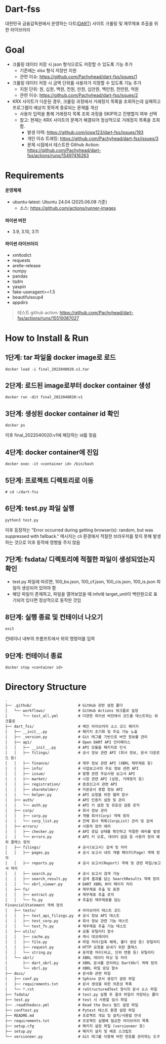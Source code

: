 # Dart-fss
대한민국 금융감독원에서 운영하는 다트([DART](https://dart.fss.or.kr)) 사이트 크롤링 및 재무제표 추출을 위한 라이브러리

# Goal
- 크롤링 데이터 저장 시 json 형식으로도 저장할 수 있도록 기능 추가
  - 기존에는 xlsx 형식 저장만 지원
  - 관련 이슈: https://github.com/Pachyhead/dart-fss/issues/1
- 크롤링 데이터 저장 시 금액 단위를 사용자가 지정할 수 있도록 기능 추가
  - 지원 단위: 원, 십원, 백원, 천원, 만원, 십만원, 백만원, 천만원, 억원
  - 관련 이슈: https://github.com/Pachyhead/dart-fss/issues/2
- KRX 사이트가 다운된 경우, 크롤링 과정에서 거래정지 목록을 조회하는데 실패하고 프로그램이 예상치 못하게 종료되는 문제를 개선
  - 사용자 입력을 통해 거래정지 목록 조회 과정을 SKIP하고 진행할지 여부 선택
  - 참고: 현재는 KRX 사이트의 문제가 해결되어 정상적으로 거래정지 목록을 조회함.
    - 발생 이력: https://github.com/josw123/dart-fss/issues/193
    - 개인 이슈 트래킹: https://github.com/Pachyhead/dart-fss/issues/3
    - 문제 시점에서 테스트한 Github Action: https://github.com/Pachyhead/dart-fss/actions/runs/15497416263

# Requirements
#### 운영체제
- ubuntu-latest: Ubuntu 24.04 (2025.06.08 기준) 
  - 소스: https://github.com/actions/runner-images
 
#### 파이썬 버전
- 3.9, 3.10, 3.11
 
#### 파이썬 라이브러리
- xmltodict
- requests
- arelle-release
- numpy
- pandas
- tqdm
- yaspin
- fake-useragent>=1.5
- beautifulsoup4
- appdirs

> 테스트 github action: https://github.com/Pachyhead/dart-fss/actions/runs/15510087027

# How to Install & Run
## 1단계: tar 파일을 docker image로 로드
```
docker load -i final_2022040020.v1.tar
```
## 2단계: 로드된 image로부터 docker container 생성
```
docker run -dit final_2022040020:v1
```
## 3단계: 생성된 docker container id 확인
```
docker ps
```
이후 final_2022040020:v1에 해당하는 id를 찾음
## 4단계: docker container에 진입
```
docker exec -it <container id> /bin/bash
```
## 5단계: 프로젝트 디렉토리로 이동
```
# cd ~/dart-fss
```
## 6단계: test.py 파일 실행
```
python3 test.py
```
이후 등장하는 "Error occurred during getting browser(s): random, but was suppressed with fallback." 메시지는 cli 환경에서 적절한 브라우저를 찾지 못해 발생하는 것으로 이후 동작에 영향을 주지 않음
## 7단계: fsdata/ 디렉토리에 적절한 파일이 생성되었는지 확인
- test.py 파일에 따르면, 100_bs.json, 100_cf.json, 100_cis.json, 100_is.json 파일이 생성되어 있어야 함
- 해당 파일이 존재하고, 파일을 열어보았을 때 info에 target_unit이 백만원으로 표기되어 있다면 정상적으로 동작한 것임

## 8단계: 실행 종료 및 컨테이너 나오기
```
exit
```
컨테이너 내부의 프롬프트에서 위의 명령어를 입력
## 9단계: 컨테이너 종료
```
docker stop <container id>
```

# Directory Structure
```
.
├── .github/                     # GitHub 관련 설정 폴더
│   └── workflows/               # GitHub Actions 워크플로 설정
│       └── test_all.yml         # 다양한 파이썬 버전에서 코드를 테스트하는 워크플로
├── dart_fss/                    # 메인 라이브러리 소스 코드 패키지
│   ├── __init__.py              # 패키지 초기화 및 주요 기능 노출
│   ├── _version.py              # Git 태그를 기반으로 버전 정보를 관리
│   ├── api/                     # Open DART API 인터페이스
│   │   ├── __init__.py          # API 모듈을 패키지로 인식
│   │   ├── filings/             # 공시 정보 관련 API (회사 정보, 문서 다운로드 등)
│   │   ├── finance/             # 재무 정보 관련 API (XBRL 재무제표 등)
│   │   ├── info/                # 사업보고서의 주요 정보 관련 API
│   │   ├── issue/               # 발행 관련 주요사항 보고서 API
│   │   ├── market/              # 시장 관련 API (상장, 거래정지 등)
│   │   ├── registration/        # 증권신고서 관련 API
│   │   ├── shareholder/         # 지분공시 종합 정보 API
│   │   └── helper.py            # API 요청을 위한 헬퍼 함수
│   ├── auth/                    # API 인증키 설정 및 관리
│   │   └── auth.py              # API 키 설정 및 유효성 검증 로직
│   ├── corp/                    # 회사 정보 관리
│   │   ├── corp.py              # 개별 회사(Corp) 객체 정의
│   │   └── corp_list.py         # 전체 회사 목록(CorpList) 관리 및 검색
│   ├── errors/                  # 사용자 정의 에러
│   │   ├── checker.py           # API 응답 상태를 확인하고 적절한 에러를 발생
│   │   └── errors.py            # API 키 오류, 데이터 없음 등 사용자 정의 예외 클래스 정의
│   ├── filings/                 # 공시(보고서) 검색 및 처리
│   │   ├── pages.py             # 공시 보고서 내의 개별 페이지(Page) 객체 정의
│   │   ├── reports.py           # 공시 보고서(Report) 객체 및 관련 파일/보고서 처리
│   │   ├── search.py            # 공시 보고서 검색 기능
│   │   ├── search_result.py     # 검색 결과를 담는 SearchResults 객체 정의
│   │   └── xbrl_viewer.py       # DART XBRL 뷰어 페이지 처리
│   ├── fs/                      # 재무제표 추출 및 표현
│   │   ├── extract.py           # 재무제표 추출 로직
│   │   └── fs.py                # 추출된 재무제표를 담는 FinancialStatement 객체 정의
│   ├── tests/                   # 라이브러리 테스트 코드
│   │   ├── test_api_filings.py  # 공시 정보 API 테스트
│   │   ├── test_corp.py         # 회사 정보 관련 기능 테스트
│   │   └── test_fs.py           # 재무제표 추출 기능 테스트
│   ├── utils/                   # 공통 유틸리티 함수
│   │   ├── cache.py             # 캐시 데코레이터
│   │   ├── file.py              # 파일 처리(압축 해제, 폴더 생성 등) 유틸리티
│   │   ├── request.py           # HTTP 요청을 보내기 위한 클래스
│   │   └── string.py            # 문자열 처리(비교, 단위 변환 등) 유틸리티
│   └── xbrl/                    # XBRL 데이터 파싱 및 처리
│       ├── dart_xbrl.py         # XBRL 문서를 관리하는 DartXbrl 객체 정의
│       └── xbrl.py              # XBRL 파일 로딩 함수
├── docs/                        # 문서화 관련 파일
│   ├── conf.py                  # Sphinx 문서 생성기 설정 파일
│   ├── requirements.txt         # 문서 생성을 위한 의존성 목록
│   └── *.rst                    # reStructuredText 형식의 문서 소스 파일
├── fsdata/                      # test.py 실행 후 결과 파일이 저장되는 폴더
├── test.py                      # test 시 사용할 임시 파일       
├── .readthedocs.yml             # Read the Docs 빌드 설정 파일
├── conftest.py                  # Pytest 테스트 환경 설정 파일
├── README.md                    # 프로젝트 개요 및 설치/사용법 안내
├── requirements.txt             # 프로젝트 실행에 필요한 라이브러리 목록
├── setup.cfg                    # 패키지 설정 파일 (versioneer 등)
├── setup.py                     # 패키지 설치 및 배포 스크립트
└── versioneer.py                # Git 태그를 이용해 버전 번호를 관리하는 도구
```


